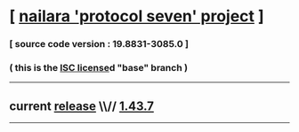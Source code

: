 
# [ [nailara 'protocol seven' project](http://src.nailara.net/) ]

### [ source code version : 19.8831-3085.0 ]

### ( this is the [ISC license](license)d "base" branch )
---
## current [release](https://github.com/anotherlink/nailara/releases) \\\\// [1.43.7](https://github.com/anotherlink/nailara/releases/tag/1.43.7)
---
